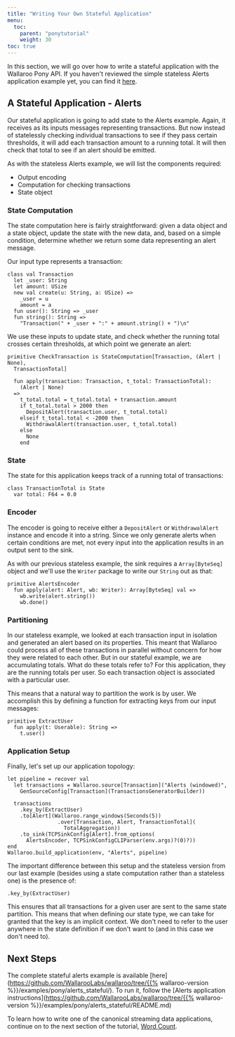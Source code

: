```yaml
---
title: "Writing Your Own Stateful Application"
menu:
  toc:
    parent: "ponytutorial"
    weight: 30
toc: true
---
```

In this section, we will go over how to write a stateful application with the Wallaroo Pony API. If you haven't reviewed the simple stateless Alerts application example yet, you can find it [here](/pony-tutorial/writing-your-own-application/).

## A Stateful Application - Alerts

Our stateful application is going to add state to the Alerts example. Again, it receives as its inputs messages representing transactions. But now instead of statelessly checking individual transactions to see if they pass certain thresholds, it will add each transaction amount to a running total. It will then check that total to see if an alert should be emitted.

As with the stateless Alerts example, we will list the components required:

* Output encoding
* Computation for checking transactions
* State object

### State Computation

The state computation here is fairly straightforward: given a data object and a state object, update the state with the new data, and, based on a simple condition, determine whether we return some data representing an alert message.

Our input type represents a transaction:
```
class val Transaction
  let _user: String
  let amount: USize
  new val create(u: String, a: USize) =>
    _user = u
    amount = a
  fun user(): String => _user
  fun string(): String =>
    "Transaction(" + _user + ":" + amount.string() + ")\n"
```

We use these inputs to update state, and check whether the running total crosses certain thresholds, at which point we generate an alert:

```
primitive CheckTransaction is StateComputation[Transaction, (Alert | None),
  TransactionTotal]

  fun apply(transaction: Transaction, t_total: TransactionTotal):
    (Alert | None)
  =>
    t_total.total = t_total.total + transaction.amount
    if t_total.total > 2000 then
      DepositAlert(transaction.user, t_total.total)
    elseif t_total.total < -2000 then
      WithdrawalAlert(transaction.user, t_total.total)
    else
      None
    end
```

### State

The state for this application keeps track of a running total of transactions:

```
class TransactionTotal is State
  var total: F64 = 0.0
```

### Encoder
The encoder is going to receive either a `DepositAlert` or `WithdrawalAlert` instance and encode it into a string. Since we only generate alerts when certain conditions are met, not every input into the application results in an output sent to the sink.

As with our previous stateless example, the sink requires a `Array[ByteSeq]` object and we'll use the `Writer` package to write our `String` out as that:

```
primitive AlertsEncoder
  fun apply(alert: Alert, wb: Writer): Array[ByteSeq] val =>
    wb.write(alert.string())
    wb.done()
```

### Partitioning
In our stateless example, we looked at each transaction input in isolation and generated an alert based on its properties. This meant that Wallaroo could process all of these transactions in parallel without concern for how they were related to each other. But in our stateful example, we are accumulating totals. What do these totals refer to? For this application, they are the running totals per user. So each transaction object is associated with a particular user.

This means that a natural way to partition the work is by user. We accomplish this by defining a function for extracting keys from our input messages:

```
primitive ExtractUser
  fun apply(t: Userable): String =>
    t.user()
```

### Application Setup

Finally, let's set up our application topology:

```
let pipeline = recover val
  let transactions = Wallaroo.source[Transaction]("Alerts (windowed)",
    GenSourceConfig[Transaction](TransactionsGeneratorBuilder))

  transactions
    .key_by(ExtractUser)
    .to[Alert](Wallaroo.range_windows(Seconds(5))
                .over[Transaction, Alert, TransactionTotal](
                  TotalAggregation))
    .to_sink(TCPSinkConfig[Alert].from_options(
      AlertsEncoder, TCPSinkConfigCLIParser(env.args)?(0)?))
end
Wallaroo.build_application(env, "Alerts", pipeline)
```

The important difference between this setup and the stateless version from our last example (besides using a state computation rather than a stateless one) is the presence of:

```
.key_by(ExtractUser)
```

This ensures that all transactions for a given user are sent to the same state
partition. This means that when defining our state type, we can take for granted that the key is an implicit context. We don't need to refer to the user
anywhere in the state definition if we don't want to (and in this case we don't need to).

## Next Steps

The complete stateful alerts example is available [here](https://github.com/WallarooLabs/wallaroo/tree/{{% wallaroo-version %}}/examples/pony/alerts_stateful/). To run it, follow the [Alerts application instructions](https://github.com/WallarooLabs/wallaroo/tree/{{% wallaroo-version %}}/examples/pony/alerts_stateful/README.md)

To learn how to write one of the canonical streaming data applications, continue on to the next section of the tutorial, [Word Count](/python-tutorial/word-count/).
